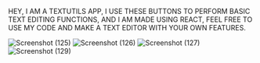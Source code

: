 HEY, I AM A TEXTUTILS APP, I USE THESE BUTTONS TO PERFORM BASIC TEXT EDITING FUNCTIONS, AND I AM MADE USING REACT, FEEL FREE TO USE MY CODE AND MAKE A TEXT EDITOR WITH YOUR OWN FEATURES.

![Screenshot (125)](https://user-images.githubusercontent.com/38376053/224617945-4a82eb9f-c79b-4efb-bd15-a1dbf7230cd2.png)
![Screenshot (126)](https://user-images.githubusercontent.com/38376053/224617970-5bbda295-b228-433f-9437-4f347df6b814.png)
![Screenshot (127)](https://user-images.githubusercontent.com/38376053/224617981-9fae5ff4-3d0d-4fe2-b10c-f7d1f1f5255e.png)
![Screenshot (129)](https://user-images.githubusercontent.com/38376053/224618018-67795024-4fb5-4740-95c5-e93d4856cc9f.png)
